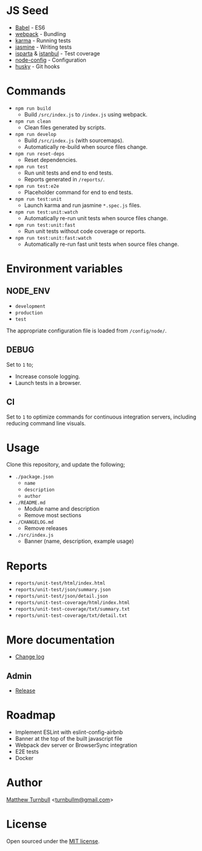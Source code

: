 JS Seed
=======

- [Babel](https://babeljs.io/) - ES6
- [webpack](https://webpack.github.io/) - Bundling
- [karma](https://karma-runner.github.io/) - Running tests
- [jasmine](http://jasmine.github.io/) - Writing tests
- [isparta](https://github.com/douglasduteil/isparta) & [istanbul](https://github.com/gotwarlost/istanbul) - Test coverage
- [node-config](https://github.com/lorenwest/node-config) - Configuration
- [husky](https://github.com/typicode/husky) - Git hooks



Commands
========

- `npm run build`
    - Build `/src/index.js` to `/index.js` using webpack.
- `npm run clean`
    - Clean files generated by scripts.
- `npm run develop`
    - Build `/src/index.js` (with sourcemaps).
    - Automatically re-build when source files change.
- `npm run reset-deps`
    - Reset dependencies.
- `npm run test`
    - Run unit tests and end to end tests.
    - Reports generated in `/reports/`.
- `npm run test:e2e`
    - Placeholder command for end to end tests.
- `npm run test:unit`
    - Launch karma and run jasmine `*.spec.js` files.
- `npm run test:unit:watch`
    - Automatically re-run unit tests when source files change.
- `npm run test:unit:fast`
    - Run unit tests without code coverage or reports.
- `npm run test:unit:fast:watch`
    - Automatically re-run fast unit tests when source files change.



Environment variables
=====================

NODE_ENV
--------

- `development`
- `production`
- `test`

The appropriate configuration file is loaded from `/config/node/`.


DEBUG
-----

Set to `1` to;

- Increase console logging.
- Launch tests in a browser.


CI
--

Set to `1` to optimize commands for continuous integration servers, including reducing command line visuals.



Usage
=====

Clone this repository, and update the following;

- `./package.json`
    - `name`
    - `description`
    - `author`
- `./README.md`
    - Module name and description
    - Remove most sections
- `./CHANGELOG.md`
    - Remove releases
- `./src/index.js`
    - Banner (name, description, example usage)



Reports
=======

- `reports/unit-test/html/index.html`
- `reports/unit-test/json/summary.json`
- `reports/unit-test/json/detail.json`
- `reports/unit-test-coverage/html/index.html`
- `reports/unit-test-coverage/txt/summary.txt`
- `reports/unit-test-coverage/txt/detail.txt`



More documentation
==================

- [Change log](CHANGELOG.md)

Admin
-----

- [Release](docs/admin/release.md)



Roadmap
=======

- Implement ESLint with eslint-config-airbnb
- Banner at the top of the built javascript file
- Webpack dev server or BrowserSync integration
- E2E tests
- Docker



Author
======

[Matthew Turnbull](http://turnbullm.com) <[turnbullm@gmail.com](mailto:turnbullm@gmail.com)>



License
=======

Open sourced under the [MIT license](http://turnbullm.mit-license.org/).
